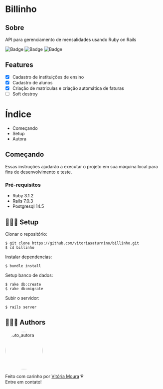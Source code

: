 # Billinho 

## Sobre 
API para gerenciamento de mensalidades usando Ruby on Rails 

  ![Badge](https://img.shields.io/static/v1?label=Project&message=V1.0.0&color=blue&style=for-the-badge) 
  ![Badge](https://img.shields.io/static/v1?label=Ruby&message=3.1.2&color=red&style=for-the-badge&logo=ruby) 
  ![Badge](https://img.shields.io/static/v1?label=Rails&message=7.0.3&color=red&style=for-the-badge) 
  
## Features
- [x] Cadastro de instituições de ensino
- [x] Cadastro de alunos
- [x] Criação de matriculas e criação automática de faturas
- [ ] Soft destroy

# Índice
- Começando
- Setup
- Autora

## Começando
Essas instruções ajudarão a executar o projeto em sua máquina local para fins de desenvolvimento e teste.

### Pré-requisitos
- Ruby 3.1.2
- Rails 7.0.3
- Postgresql 14.5

## 👷🏻‍♀️ Setup

Clonar o repositório:
``` 
$ git clone https://github.com/vitoriasaturnino/billinho.git
$ cd billinho
``` 

Instalar dependencias:
``` 
$ bundle install
``` 

Setup banco de dados:
``` 
$ rake db:create
$ rake db:migrate
``` 

Subir o servidor:
```
$ rails server
``` 

## 👩🏻‍💻 Authors

<a href="https://www.linkedin.com/in/vit%C3%B3ria-cristina-saturnino-de-moura-6393391b0/">
 <img width=120px heith=120px style="border-radius: 50%;" src="https://avatars.githubusercontent.com/u/68754092?s=400&u=5d24ca1078fe4285c371f225380cefdc5367be37&v=4" alt="foto_autora"/></a>
 <br />

Feito com carinho por <a href="https://www.linkedin.com/in/vit%C3%B3ria-cristina-saturnino-de-moura-6393391b0/" title="Linkedin">Vitória Moura</a> 💗 
<br />
Entre em contato!
